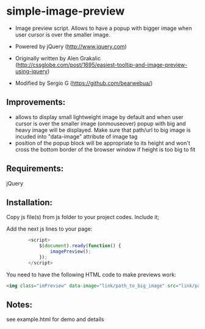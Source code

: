 simple-image-preview
=======================

 * Image preview script. Allows to have a popup with bigger image when user cursor is over the smaller image. 
 
 * Powered by jQuery (http://www.jquery.com)
 * Originally written by Alen Grakalic (http://cssglobe.com/post/1695/easiest-tooltip-and-image-preview-using-jquery)
 * Modified by Sergio G (https://github.com/bearwebua/)

Improvements:
-------------

 - allows to display small lightweight image by default and when user cursor is over the smaller image (onmouseover) popup with big and heavy image will be displayed. 
Make sure that path/url to big image is incuded into "data-image" attribute of image tag
 - position of the popup block will be appropriate to its height and won't cross the bottom border of the browser window if height is too big to fit

Requirements:
-------------

jQuery

Installation:
-------------

Copy js file(s) from js folder to your project codes. Include it;

Add the next js lines to your page:
```js
        <script>
            $(document).ready(function() {
                imagePreview();
            });
        </script>
````
You need to have the following HTML code to make previews work:
```html
<img class="imPreview" data-image="link/path_to_big_image" src="link/path_to_small_image" alt="mini-image" width="150" />
````

Notes:
-------------

see 	example.html for demo and details
